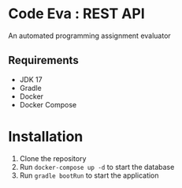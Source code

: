 # Code Eva : REST API

An automated programming assignment evaluator

## Requirements

- JDK 17
- Gradle
- Docker
- Docker Compose

# Installation

1. Clone the repository
2. Run `docker-compose up -d` to start the database
3. Run `gradle bootRun` to start the application